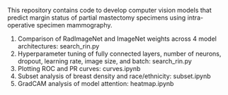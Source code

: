 This repository contains code to develop computer vision models that predict margin status of partial mastectomy specimens using intra-operative specimen mammography.

1. Comparison of RadImageNet and ImageNet weights across 4 model architectures: search_rin.py
2. Hyperparameter tuning of fully connected layers, number of neurons, dropout, learning rate, image size, and batch: search_rin.py
3. Plotting ROC and PR curves: curves.ipynb
4. Subset analysis of breast density and race/ethnicity: subset.ipynb
5. GradCAM analysis of model attention: heatmap.ipynb
